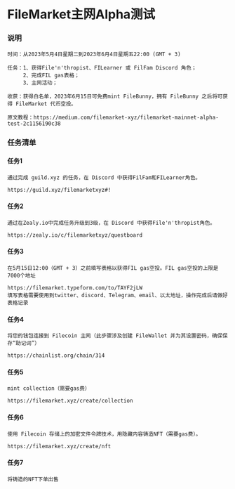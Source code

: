 # FileMarket主网Alpha测试
### 说明
    时间：从2023年5月4日星期二到2023年6月4日星期五22:00 (GMT + 3)
    
    任务：1、获得File'n'thropist、FILearner 或 FilFam Discord 角色；
         2、完成FIL gas表格；
         3、主网活动；
    
    收获：获得白名单，2023年6月15日可免费mint FileBunny，拥有 FileBunny 之后将可获得 FileMarket 代币空投。
    
    原文教程：https://medium.com/filemarket-xyz/filemarket-mainnet-alpha-test-2c1156190c38

### 任务清单
#### 任务1
    通过完成 guild.xyz 的任务，在 Discord 中获得FilFam和FILearner角色。
    
    https://guild.xyz/filemarketxyz#!

#### 任务2
    通过在Zealy.io中完成任务升级到3级，在 Discord 中获得File'n'thropist角色。
    
    https://zealy.io/c/filemarketxyz/questboard

#### 任务3
    在5月15日12:00（GMT + 3）之前填写表格以获得FIL gas空投。FIL gas空投的上限是7000个地址
    
    https://filemarket.typeform.com/to/TAYF2jLW
    填写表格需要使用到twitter、discord、Telegram、email、以太地址，操作完成后请做好表格记录

#### 任务4
    将您的钱包连接到 Filecoin 主网（此步骤涉及创建 FileWallet 并为其设置密码，确保保存“助记词”）
    
    https://chainlist.org/chain/314

#### 任务5
    mint collection（需要gas费）
    
    https://filemarket.xyz/create/collection

#### 任务6
    使用 Filecoin 存储上的加密文件令牌技术，用隐藏内容铸造NFT（需要gas费）。
    
    https://filemarket.xyz/create/nft
    
#### 任务7
    将铸造的NFT下单出售































